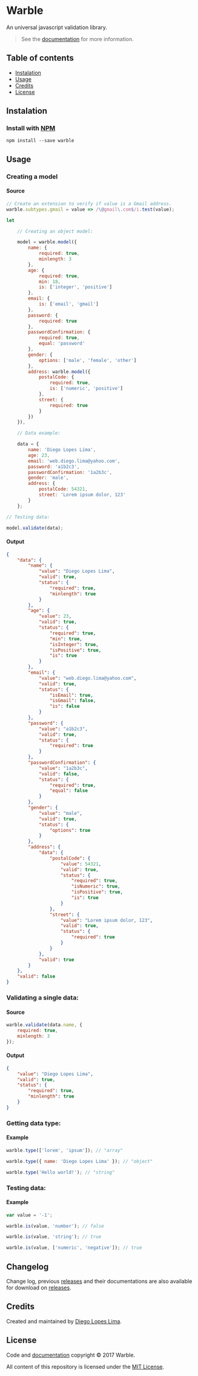 # Warble

An universal javascript validation library.

> See the [documentation](https://github.com/DiegoLopesLima/warble/wiki/Documentation) for more information.

## Table of contents

- [Instalation](#instalation)
- [Usage](#usage)
- [Credits](#credits)
- [License](#license)

## Instalation

### Install with [NPM](https://www.npmjs.com/package/warble)

```
npm install --save warble
```

## Usage

### Creating a model

#### Source

```javascript
// Create an extension to verify if value is a Gmail address.
warble.subtypes.gmail = value => /\@gmail\.com$/i.test(value);

let

	// Creating an object model:

	model = warble.model({
		name: {
			required: true,
			minlength: 3
		},
		age: {
			required: true,
			min: 18,
			is: ['integer', 'positive']
		},
		email: {
			is: ['email', 'gmail']
		},
		password: {
			required: true
		},
		passwordConfirmation: {
			required: true,
			equal: 'password'
		},
		gender: {
			options: ['male', 'female', 'other']
		},
		address: warble.model({
			postalCode: {
				required: true,
				is: ['numeric', 'positive']
			},
			street: {
				required: true
			}
		})
	}),

	// Data example:

	data = {
		name: 'Diego Lopes Lima',
		age: 23,
		email: 'web.diego.lima@yahoo.com',
		password: 'a1b2c3',
		passwordConfirmation: '1a2b3c',
		gender: 'male',
		address: {
			postalCode: 54321,
			street: 'Lorem ipsum dolor, 123'
		}
	};

// Testing data:

model.validate(data);
```

#### Output

```json
{
	"data": {
		"name": {
			"value": "Diego Lopes Lima",
			"valid": true,
			"status": {
				"required": true,
				"minlength": true
			}
		},
		"age": {
			"value": 23,
			"valid": true,
			"status": {
				"required": true,
				"min": true,
				"isInteger": true,
				"isPositive": true,
				"is": true
			}
		},
		"email": {
			"value": "web.diego.lima@yahoo.com",
			"valid": true,
			"status": {
				"isEmail": true,
				"isGmail": false,
				"is": false
			}
		},
		"password": {
			"value": "a1b2c3",
			"valid": true,
			"status": {
				"required": true
			}
		},
		"passwordConfirmation": {
			"value": "1a2b3c",
			"valid": false,
			"status": {
				"required": true,
				"equal": false
			}
		},
		"gender": {
			"value": "male",
			"valid": true,
			"status": {
				"options": true
			}
		},
		"address": {
			"data": {
				"postalCode": {
					"value": 54321,
					"valid": true,
					"status": {
						"required": true,
						"isNumeric": true,
						"isPositive": true,
						"is": true
					}
				},
				"street": {
					"value": "Lorem ipsum dolor, 123",
					"valid": true,
					"status": {
						"required": true
					}
				}
			},
			"valid": true
		}
	},
	"valid": false
}
```

### Validating a single data:

#### Source

```javascript
warble.validate(data.name, {
	required: true,
	minlength: 3
});
```

#### Output

```json
{
	"value": "Diego Lopes Lima",
	"valid": true,
	"status": {
		"required": true,
		"minlength": true
	}
}
```

### Getting data type:

#### Example
```javascript
warble.type(['lorem', 'ipsum']); // "array"

warble.type({ name: 'Diego Lopes Lima' }); // "object"

warble.type('Hello world!'); // "string"
```

### Testing data:

#### Example
```javascript
var value = '-1';

warble.is(value, 'number'); // false

warble.is(value, 'string'); // true

warble.is(value, ['numeric', 'negative']); // true
```

## Changelog

Change log, previous [releases](https://github.com/DiegoLopesLima/warble/releases) and their documentations are also available for download on [releases](https://github.com/DiegoLopesLima/warble/releases).

## Credits

Created and maintained by [Diego Lopes Lima](https://github.com/DiegoLopesLima).

## License

Code and [documentation](https://github.com/DiegoLopesLima/warble/wiki/Documentation) copyright © 2017 Warble.

All content of this repository is licensed under the [MIT License](https://github.com/DiegoLopesLima/warble/blob/master/LICENSE.md).
